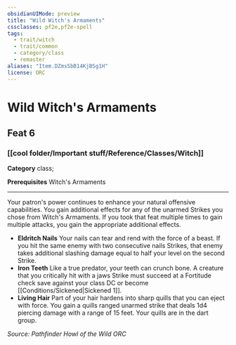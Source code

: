 ```yaml
---
obsidianUIMode: preview
title: "Wild Witch's Armaments"
cssclasses: pf2e,pf2e-spell
tags:
  - trait/witch
  - trait/common
  - category/class
  - remaster
aliases: "Item.DZmsSbB14KjBSg1H"
license: ORC
---
```

# Wild Witch's Armaments
## Feat 6
### [[cool folder/Important stuff/Reference/Classes/Witch]]

**Category** class; 



**Prerequisites** Witch's Armaments
* * *
Your patron's power continues to enhance your natural offensive capabilities. You gain additional effects for any of the unarmed Strikes you chose from Witch's Armaments. If you took that feat multiple times to gain multiple attacks, you gain the appropriate additional effects.

*   **Eldritch Nails** Your nails can tear and rend with the force of a beast. If you hit the same enemy with two consecutive nails Strikes, that enemy takes additional slashing damage equal to half your level on the second Strike.
*   **Iron Teeth** Like a true predator, your teeth can crunch bone. A creature that you critically hit with a jaws Strike must succeed at a Fortitude check save against your class DC or become [[Conditions/Sickened|Sickened 1]].
*   **Living Hair** Part of your hair hardens into sharp quills that you can eject with force. You gain a quills ranged unarmed strike that deals 1d4 piercing damage with a range of 15 feet. Your quills are in the dart group.

*Source: Pathfinder Howl of the Wild*
*ORC*